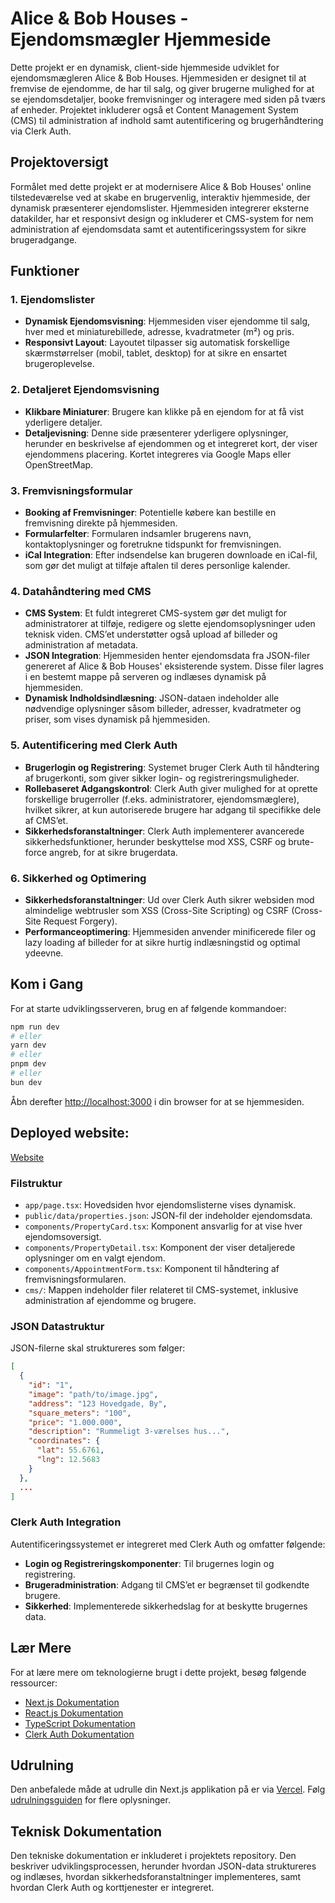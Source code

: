 # Alice & Bob Houses - Ejendomsmægler Hjemmeside

Dette projekt er en dynamisk, client-side hjemmeside udviklet for ejendomsmægleren Alice & Bob Houses. Hjemmesiden er designet til at fremvise de ejendomme, de har til salg, og giver brugerne mulighed for at se ejendomsdetaljer, booke fremvisninger og interagere med siden på tværs af enheder. Projektet inkluderer også et Content Management System (CMS) til administration af indhold samt autentificering og brugerhåndtering via Clerk Auth.

## Projektoversigt

Formålet med dette projekt er at modernisere Alice & Bob Houses' online tilstedeværelse ved at skabe en brugervenlig, interaktiv hjemmeside, der dynamisk præsenterer ejendomslister. Hjemmesiden integrerer eksterne datakilder, har et responsivt design og inkluderer et CMS-system for nem administration af ejendomsdata samt et autentificeringssystem for sikre brugeradgange.

## Funktioner

### 1. Ejendomslister
- **Dynamisk Ejendomsvisning**: Hjemmesiden viser ejendomme til salg, hver med et miniaturebillede, adresse, kvadratmeter (m²) og pris.
- **Responsivt Layout**: Layoutet tilpasser sig automatisk forskellige skærmstørrelser (mobil, tablet, desktop) for at sikre en ensartet brugeroplevelse.

### 2. Detaljeret Ejendomsvisning
- **Klikbare Miniaturer**: Brugere kan klikke på en ejendom for at få vist yderligere detaljer.
- **Detaljevisning**: Denne side præsenterer yderligere oplysninger, herunder en beskrivelse af ejendommen og et integreret kort, der viser ejendommens placering. Kortet integreres via Google Maps eller OpenStreetMap.

### 3. Fremvisningsformular
- **Booking af Fremvisninger**: Potentielle købere kan bestille en fremvisning direkte på hjemmesiden.
- **Formularfelter**: Formularen indsamler brugerens navn, kontaktoplysninger og foretrukne tidspunkt for fremvisningen.
- **iCal Integration**: Efter indsendelse kan brugeren downloade en iCal-fil, som gør det muligt at tilføje aftalen til deres personlige kalender.

### 4. Datahåndtering med CMS
- **CMS System**: Et fuldt integreret CMS-system gør det muligt for administratorer at tilføje, redigere og slette ejendomsoplysninger uden teknisk viden. CMS’et understøtter også upload af billeder og administration af metadata.
- **JSON Integration**: Hjemmesiden henter ejendomsdata fra JSON-filer genereret af Alice & Bob Houses' eksisterende system. Disse filer lagres i en bestemt mappe på serveren og indlæses dynamisk på hjemmesiden.
- **Dynamisk Indholdsindlæsning**: JSON-dataen indeholder alle nødvendige oplysninger såsom billeder, adresser, kvadratmeter og priser, som vises dynamisk på hjemmesiden.

### 5. Autentificering med Clerk Auth
- **Brugerlogin og Registrering**: Systemet bruger Clerk Auth til håndtering af brugerkonti, som giver sikker login- og registreringsmuligheder.
- **Rollebaseret Adgangskontrol**: Clerk Auth giver mulighed for at oprette forskellige brugerroller (f.eks. administratorer, ejendomsmæglere), hvilket sikrer, at kun autoriserede brugere har adgang til specifikke dele af CMS’et.
- **Sikkerhedsforanstaltninger**: Clerk Auth implementerer avancerede sikkerhedsfunktioner, herunder beskyttelse mod XSS, CSRF og brute-force angreb, for at sikre brugerdata.

### 6. Sikkerhed og Optimering
- **Sikkerhedsforanstaltninger**: Ud over Clerk Auth sikrer websiden mod almindelige webtrusler som XSS (Cross-Site Scripting) og CSRF (Cross-Site Request Forgery).
- **Performanceoptimering**: Hjemmesiden anvender minificerede filer og lazy loading af billeder for at sikre hurtig indlæsningstid og optimal ydeevne.

## Kom i Gang

For at starte udviklingsserveren, brug en af følgende kommandoer:

```bash
npm run dev
# eller
yarn dev
# eller
pnpm dev
# eller
bun dev
```

Åbn derefter [http://localhost:3000](http://localhost:3000) i din browser for at se hjemmesiden.

## Deployed website:
[Website](https://realestate-website-one.vercel.app/)

### Filstruktur
- `app/page.tsx`: Hovedsiden hvor ejendomslisterne vises dynamisk.
- `public/data/properties.json`: JSON-fil der indeholder ejendomsdata.
- `components/PropertyCard.tsx`: Komponent ansvarlig for at vise hver ejendomsoversigt.
- `components/PropertyDetail.tsx`: Komponent der viser detaljerede oplysninger om en valgt ejendom.
- `components/AppointmentForm.tsx`: Komponent til håndtering af fremvisningsformularen.
- `cms/`: Mappen indeholder filer relateret til CMS-systemet, inklusive administration af ejendomme og brugere.

### JSON Datastruktur
JSON-filerne skal struktureres som følger:

```json
[
  {
    "id": "1",
    "image": "path/to/image.jpg",
    "address": "123 Hovedgade, By",
    "square_meters": "100",
    "price": "1.000.000",
    "description": "Rummeligt 3-værelses hus...",
    "coordinates": {
      "lat": 55.6761,
      "lng": 12.5683
    }
  },
  ...
]
```

### Clerk Auth Integration
Autentificeringssystemet er integreret med Clerk Auth og omfatter følgende:
- **Login og Registreringskomponenter**: Til brugernes login og registrering.
- **Brugeradministration**: Adgang til CMS’et er begrænset til godkendte brugere.
- **Sikkerhed**: Implementerede sikkerhedslag for at beskytte brugernes data.

## Lær Mere

For at lære mere om teknologierne brugt i dette projekt, besøg følgende ressourcer:

- [Next.js Dokumentation](https://nextjs.org/docs)
- [React.js Dokumentation](https://reactjs.org/docs/getting-started.html)
- [TypeScript Dokumentation](https://www.typescriptlang.org/docs/)
- [Clerk Auth Dokumentation](https://clerk.dev/docs)

## Udrulning

Den anbefalede måde at udrulle din Next.js applikation på er via [Vercel](https://vercel.com). Følg [udrulningsguiden](https://nextjs.org/docs/deployment) for flere oplysninger.

## Teknisk Dokumentation

Den tekniske dokumentation er inkluderet i projektets repository. Den beskriver udviklingsprocessen, herunder hvordan JSON-data struktureres og indlæses, hvordan sikkerhedsforanstaltninger implementeres, samt hvordan Clerk Auth og korttjenester er integreret.
